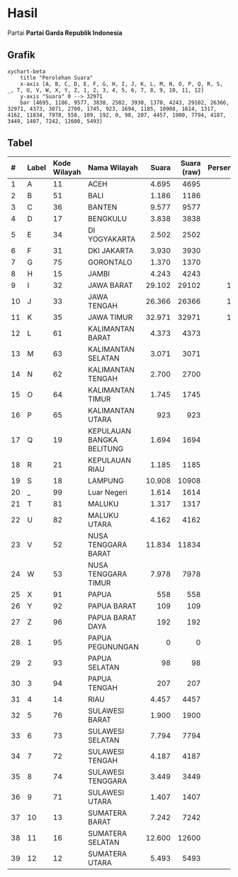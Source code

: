# Hasil

Partai **Partai Garda Republik Indonesia**

## Grafik

```mermaid
xychart-beta
    title "Perolehan Suara"
    x-axis [A, B, C, D, E, F, G, H, I, J, K, L, M, N, O, P, Q, R, S, _, T, U, V, W, X, Y, Z, 1, 2, 3, 4, 5, 6, 7, 8, 9, 10, 11, 12]
    y-axis "Suara" 0 --> 32971
    bar [4695, 1186, 9577, 3838, 2502, 3930, 1370, 4243, 29102, 26366, 32971, 4373, 3071, 2700, 1745, 923, 1694, 1185, 10908, 1614, 1317, 4162, 11834, 7978, 558, 109, 192, 0, 98, 207, 4457, 1900, 7794, 4187, 3449, 1407, 7242, 12600, 5493]
```

## Tabel

| #  | Label | Kode Wilayah | Nama Wilayah              | Suara  | Suara (raw) | Persentase |
|:-- |:----- |:------------ |:------------------------- | ------:| -----------:| ----------:|
| 1  | A     | 11           | ACEH                      | 4.695  | 4695        | 2,11       |
| 2  | B     | 51           | BALI                      | 1.186  | 1186        | 0,53       |
| 3  | C     | 36           | BANTEN                    | 9.577  | 9577        | 4,30       |
| 4  | D     | 17           | BENGKULU                  | 3.838  | 3838        | 1,72       |
| 5  | E     | 34           | DI YOGYAKARTA             | 2.502  | 2502        | 1,12       |
| 6  | F     | 31           | DKI JAKARTA               | 3.930  | 3930        | 1,76       |
| 7  | G     | 75           | GORONTALO                 | 1.370  | 1370        | 0,61       |
| 8  | H     | 15           | JAMBI                     | 4.243  | 4243        | 1,90       |
| 9  | I     | 32           | JAWA BARAT                | 29.102 | 29102       | 13,05      |
| 10 | J     | 33           | JAWA TENGAH               | 26.366 | 26366       | 11,82      |
| 11 | K     | 35           | JAWA TIMUR                | 32.971 | 32971       | 14,79      |
| 12 | L     | 61           | KALIMANTAN BARAT          | 4.373  | 4373        | 1,96       |
| 13 | M     | 63           | KALIMANTAN SELATAN        | 3.071  | 3071        | 1,38       |
| 14 | N     | 62           | KALIMANTAN TENGAH         | 2.700  | 2700        | 1,21       |
| 15 | O     | 64           | KALIMANTAN TIMUR          | 1.745  | 1745        | 0,78       |
| 16 | P     | 65           | KALIMANTAN UTARA          | 923    | 923         | 0,41       |
| 17 | Q     | 19           | KEPULAUAN BANGKA BELITUNG | 1.694  | 1694        | 0,76       |
| 18 | R     | 21           | KEPULAUAN RIAU            | 1.185  | 1185        | 0,53       |
| 19 | S     | 18           | LAMPUNG                   | 10.908 | 10908       | 4,89       |
| 20 | _     | 99           | Luar Negeri               | 1.614  | 1614        | 0,72       |
| 21 | T     | 81           | MALUKU                    | 1.317  | 1317        | 0,59       |
| 22 | U     | 82           | MALUKU UTARA              | 4.162  | 4162        | 1,87       |
| 23 | V     | 52           | NUSA TENGGARA BARAT       | 11.834 | 11834       | 5,31       |
| 24 | W     | 53           | NUSA TENGGARA TIMUR       | 7.978  | 7978        | 3,58       |
| 25 | X     | 91           | PAPUA                     | 558    | 558         | 0,25       |
| 26 | Y     | 92           | PAPUA BARAT               | 109    | 109         | 0,05       |
| 27 | Z     | 96           | PAPUA BARAT DAYA          | 192    | 192         | 0,09       |
| 28 | 1     | 95           | PAPUA PEGUNUNGAN          | 0      | 0           | 0,00       |
| 29 | 2     | 93           | PAPUA SELATAN             | 98     | 98          | 0,04       |
| 30 | 3     | 94           | PAPUA TENGAH              | 207    | 207         | 0,09       |
| 31 | 4     | 14           | RIAU                      | 4.457  | 4457        | 2,00       |
| 32 | 5     | 76           | SULAWESI BARAT            | 1.900  | 1900        | 0,85       |
| 33 | 6     | 73           | SULAWESI SELATAN          | 7.794  | 7794        | 3,50       |
| 34 | 7     | 72           | SULAWESI TENGAH           | 4.187  | 4187        | 1,88       |
| 35 | 8     | 74           | SULAWESI TENGGARA         | 3.449  | 3449        | 1,55       |
| 36 | 9     | 71           | SULAWESI UTARA            | 1.407  | 1407        | 0,63       |
| 37 | 10    | 13           | SUMATERA BARAT            | 7.242  | 7242        | 3,25       |
| 38 | 11    | 16           | SUMATERA SELATAN          | 12.600 | 12600       | 5,65       |
| 39 | 12    | 12           | SUMATERA UTARA            | 5.493  | 5493        | 2,46       |



